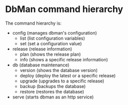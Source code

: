 # DbMan command hierarchy

The command hierarchy is:

- config (manages dbman's configuration)
    - list (list configuration variables)
    - set (set a configuration value)
- release (release information)
    - plan (shows the release plan)
    - info (shows a specific release information)
- db (database maintenance)
    - version (shows the database version)
    - deploy (deploy the latest or a specific release)
    - upgrade (upgrades to a specific release)
    - backup (backups the database)
    - restore (restores the database)
- serve (starts dbman as an http service)
